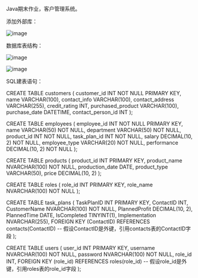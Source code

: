 Java期末作业，客户管理系统。

添加外部库：


![image](https://github.com/LazyHaha1023/-/assets/154957574/e5ec1d2c-cbd4-43c8-be79-16a5670a93a4)

数据库表结构：

![image](https://github.com/LazyHaha1023/-/assets/154957574/c5031b48-67da-4c27-9633-af886a454165)

![image](https://github.com/LazyHaha1023/-/assets/154957574/eaf86248-9109-424a-ac66-e1705fa8548d)

SQL建表语句：

CREATE TABLE customers (
    customer_id INT NOT NULL PRIMARY KEY,
    name VARCHAR(100),
    contact_info VARCHAR(100),
    contact_address VARCHAR(255),
    credit_rating INT,
    purchased_product VARCHAR(100),
    purchase_date DATETIME,
    contact_person_id INT
);

CREATE TABLE employees (
    employee_id INT NOT NULL PRIMARY KEY,
    name VARCHAR(50) NOT NULL,
    department VARCHAR(50) NOT NULL,
    product_id INT NOT NULL,
    task_plan_id INT NOT NULL,
    salary DECIMAL(10, 2) NOT NULL,
    employee_type VARCHAR(20) NOT NULL,
    performance DECIMAL(10, 2) NOT NULL
);

CREATE TABLE products (
    product_id INT PRIMARY KEY,
    product_name NVARCHAR(100) NOT NULL,
    production_date DATE,
    product_type VARCHAR(50),
    price DECIMAL(10, 2)
);

CREATE TABLE roles (
    role_id INT PRIMARY KEY,
    role_name NVARCHAR(100) NOT NULL
);

CREATE TABLE task_plans (
    TaskPlanID INT PRIMARY KEY,
    ContactID INT,
    CustomerName NVARCHAR(100) NOT NULL,
    PlannedProfit DECIMAL(10, 2),
    PlannedTime DATE,
    IsCompleted TINYINT(1),
    Implementation NVARCHAR(255),
    FOREIGN KEY (ContactID) REFERENCES contacts(ContactID) -- 假设ContactID是外键，引用contacts表的ContactID字段
);

CREATE TABLE users (
    user_id INT PRIMARY KEY,
    username NVARCHAR(100) NOT NULL,
    password NVARCHAR(100) NOT NULL,
    role_id INT,
    FOREIGN KEY (role_id) REFERENCES roles(role_id) -- 假设role_id是外键，引用roles表的role_id字段
);

